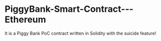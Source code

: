 # PiggyBank-Smart-Contract---Ethereum
It is a Piggy Bank PoC contract written in Solidity 
with the suicide feature!
